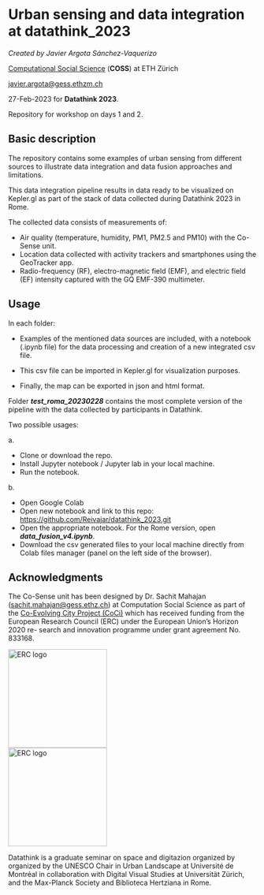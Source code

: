# Urban sensing and data integration at datathink_2023
*Created by Javier Argota Sánchez-Vaquerizo*

[Computational Social Science](https://coss.ethz.ch/) (**COSS**) at ETH Zürich

javier.argota@gess.ethzm.ch

27-Feb-2023 for **Datathink 2023**.

Repository for workshop on days 1 and 2.

## Basic description

The repository contains some examples of urban sensing from different sources to illustrate data integration and data fusion approaches and limitations. 

This data integration pipeline results in data ready to be visualized on Kepler.gl as part of the stack of data collected during Datathink 2023 in Rome. 

The collected data consists of measurements of:
- Air quality (temperature, humidity, PM1, PM2.5 and PM10) with the Co-Sense unit.
- Location data collected with activity trackers and smartphones using the GeoTracker app.
- Radio-frequency (RF), electro-magnetic field (EMF), and electric field (EF) intensity captured with the GQ EMF-390 multimeter.

## Usage

In each folder:
- Examples of the mentioned data sources are included, with a notebook (.ipynb file) for the data processing and creation of a new integrated csv file.

- This csv file can be imported in Kepler.gl for visualization purposes.

- Finally, the map can be exported in json and html format.

Folder ***test_roma_20230228*** contains the most complete version of the pipeline with the data collected by participants in Datathink.

Two possible usages:

a.

- Clone or download the repo.
- Install Jupyter notebook / Jupyter lab in your local machine.
- Run the notebook.

b.

- Open Google Colab
- Open new notebook and link to this repo: https://github.com/Reivajar/datathink_2023.git
- Open the appropriate notebook. For the Rome version, open ***data_fusion_v4.ipynb***.
- Download the csv generated files to your local machine directly from Colab files manager (panel on the left side of the browser).


## Acknowledgments

The Co-Sense unit has been designed by Dr. Sachit Mahajan (sachit.mahajan@gess.ethz.ch) at Computation Social Science as part of the [Co-Evolving City Project (CoCi)](https://coss.ethz.ch/research/CoCi.html) which has received funding from the European Research Council (ERC) under the European Union’s Horizon 2020 re- search and innovation programme under grant agreement No. 833168.

<img src="https://coss.ethz.ch/research/CoCi/_jcr_content/par/twocolumn_561788407/par_left/fullwidthimage/image.imageformat.lightbox.1590428751.png" alt="ERC logo" style="height: 200px; display: grid;"/>
<img src="https://erc.europa.eu/sites/default/files/LOGO_ERC-FLAG_EU_.jpg" alt="ERC logo" style="height: 200px; display: grid;"/>


Datathink is a graduate seminar on space and digitazion organized by organized by the UNESCO Chair in Urban Landscape at Université de Montréal in collaboration with Digital Visual Studies at Universität Zürich, and the Max-Planck Society and Biblioteca Hertziana in Rome.